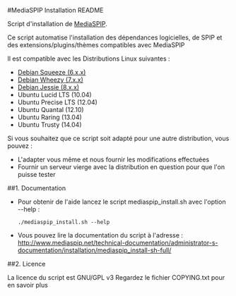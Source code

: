 #MediaSPIP Installation README

Script d'installation de [MediaSPIP](http://www.mediaspip.net/).

Ce script automatise l'installation des dépendances logicielles, de SPIP et des extensions/plugins/thèmes compatibles avec MediaSPIP

Il est compatible avec les Distributions Linux suivantes :

* [Debian Squeeze (6.x.x)](https://www.debian.org/releases/squeeze/)
* [Debian Wheezy (7.x.x)](https://www.debian.org/releases/wheezy/)
* [Debian Jessie (8.x.x)](https://www.debian.org/releases/jessie/)
* Ubuntu Lucid LTS (10.04)
* Ubuntu Precise LTS (12.04)
* Ubuntu Quantal (12.10)
* Ubuntu Raring (13.04)
* Ubuntu Trusty (14.04)

Si vous souhaitez que ce script soit adapté pour une autre distribution, vous pouvez :

* L'adapter vous même et nous fournir les modifications effectuées
* Fournir un serveur vierge avec la distribution en question pour que l'on puisse tester

##1. Documentation

* Pour obtenir de l'aide lancez le script mediaspip_install.sh avec l'option --help :

  ```
  ./mediaspip_install.sh --help
  ```

* Vous pouvez lire la documentation du script à l'adresse : http://www.mediaspip.net/technical-documentation/administrator-s-documentation/installation/mediaspip_install-sh-full/

##2. Licence

La licence du script est GNU/GPL v3
Regardez le fichier COPYING.txt pour en savoir plus
